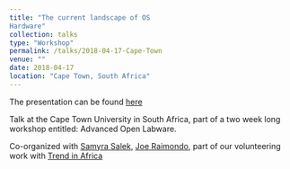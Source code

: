 ```yaml
---
title: "The current landscape of OS
Hardware"
collection: talks
type: "Workshop"
permalink: /talks/2018-04-17-Cape-Town
venue: ""
date: 2018-04-17
location: "Cape Town, South Africa"
---
```



The presentation can be found [here](http://amchagas.github.io/files/presentations/landscape_OS_Hardware-SA.pdf)

Talk at the Cape Town University in South Africa, part of a two week long workshop entitled: Advanced Open Labware.

Co-organized with [Samyra Salek](https://badenlab.org/members/), [Joe Raimondo](https://raimondolab.com/), part of our volunteering work with [Trend in Africa](www.trendinafrica.org)
